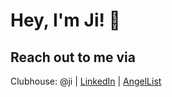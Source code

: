 # Hey, I'm Ji! 👋

## Reach out to me via
Clubhouse: @ji | [LinkedIn](https://www.linkedin.com/in/jikyung/) | [AngelList](https://www.angel.co/u/jikyung/)

<!--
**ji-k/ji-k** is a ✨ _special_ ✨ repository because its `README.md` (this file) appears on your GitHub profile.

Here are some ideas to get you started:

- 🔭 I’m currently working on ...
- 🌱 I’m currently learning ...
- 👯 I’m looking to collaborate on ...
- 🤔 I’m looking for help with ...
- 💬 Ask me about ...
- 📫 How to reach me: ...
- 😄 Pronouns: ...
- ⚡ Fun fact: ...
-->

